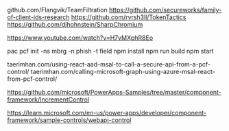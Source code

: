 github.com/Flangvik/TeamFiltration
https://github.com/secureworks/family-of-client-ids-research
https://github.com/rvrsh3ll/TokenTactics
https://github.com/djhohnstein/SharpChromium

https://www.youtube.com/watch?v=H7vMXphR8Eo

pac pcf init -ns mbrg -n phish -t field
npm install
npm run build
npm start

taerimhan.com/using-react-aad-msal-to-call-a-secure-api-from-a-pcf-control/
taerimhan.com/calling-microsoft-graph-using-azure-msal-react-from-pcf-control/

https://github.com/microsoft/PowerApps-Samples/tree/master/component-framework/IncrementControl

https://learn.microsoft.com/en-us/power-apps/developer/component-framework/sample-controls/webapi-control
